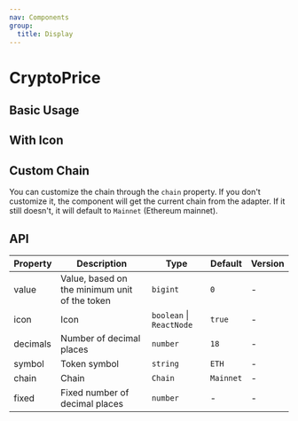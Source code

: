 ```yaml
---
nav: Components
group:
  title: Display
---
```


# CryptoPrice

## Basic Usage

<code src="./demos/basic.tsx"></code>

## With Icon

<code src="./demos/icon.tsx"></code>

## Custom Chain

You can customize the chain through the `chain` property. If you don't customize it, the component will get the current chain from the adapter. If it still doesn't, it will default to `Mainnet` (Ethereum mainnet).

<code src="./demos/custom-chain.tsx"></code>

## API

| Property | Description | Type | Default | Version |
| --- | --- | --- | --- | --- |
| value | Value, based on the minimum unit of the token | `bigint` | `0` | - |
| icon | Icon | `boolean` \| `ReactNode` | `true` | - |
| decimals | Number of decimal places | `number` | `18` | - |
| symbol | Token symbol | `string` | `ETH` | - |
| chain | Chain | `Chain` | `Mainnet` | - |
| fixed | Fixed number of decimal places | `number` | - | - |
